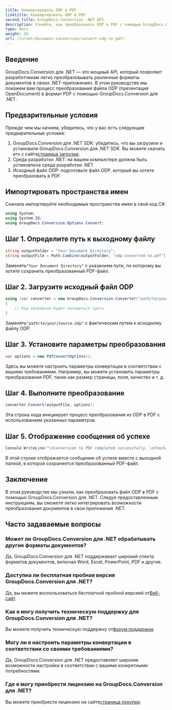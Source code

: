 ```yaml
---
title: Конвертировать ODP в PDF
linktitle: Конвертировать ODP в PDF
second_title: GroupDocs.Conversion .NET API
description: Узнайте, как преобразовать ODP в PDF с помощью GroupDocs.Conversion для .NET. Следуйте нашему пошаговому руководству для беспрепятственного преобразования документов.
type: docs
weight: 28
url: /ru/net/document-conversion/convert-odp-to-pdf/
---
```

## Введение
GroupDocs.Conversion для .NET — это мощный API, который позволяет разработчикам легко преобразовывать различные форматы документов в своих .NET-приложениях. В этом руководстве мы покажем вам процесс преобразования файла ODP (презентация OpenDocument) в формат PDF с помощью GroupDocs.Conversion для .NET.
## Предварительные условия
Прежде чем мы начнем, убедитесь, что у вас есть следующие предварительные условия:
1.  GroupDocs.Conversion для .NET SDK: убедитесь, что вы загрузили и установили GroupDocs.Conversion для .NET SDK. Вы можете скачать его с сайта[страница загрузки](https://releases.groupdocs.com/conversion/net/).
2. Среда разработки .NET: на вашем компьютере должна быть установлена среда разработки .NET.
3. Исходный файл ODP: подготовьте файл ODP, который вы хотите преобразовать в PDF.

## Импортировать пространства имен
Сначала импортируйте необходимые пространства имен в свой код C#:
```csharp
using System;
using System.IO;
using GroupDocs.Conversion.Options.Convert;
```
## Шаг 1. Определите путь к выходному файлу
```csharp
string outputFolder = "Your Document Directory";
string outputFile = Path.Combine(outputFolder, "odp-converted-to.pdf");
```
 Заменять`"Your Document Directory"` с указанием пути, по которому вы хотите сохранить преобразованный PDF-файл.
## Шаг 2. Загрузите исходный файл ODP
```csharp
using (var converter = new GroupDocs.Conversion.Converter("path/to/your/source.odp"))
{
    // Код конверсии будет находиться здесь
}
```
 Заменять`"path/to/your/source.odp"` с фактическим путем к исходному файлу ODP.
## Шаг 3. Установите параметры преобразования
```csharp
var options = new PdfConvertOptions();
```
Здесь вы можете настроить параметры конвертации в соответствии с вашими требованиями. Например, вы можете установить параметры преобразования PDF, такие как размер страницы, поля, качество и т. д.
## Шаг 4. Выполните преобразование
```csharp
converter.Convert(outputFile, options);
```
Эта строка кода инициирует процесс преобразования из ODP в PDF с использованием указанных параметров.
## Шаг 5. Отображение сообщения об успехе
```csharp
Console.WriteLine("\nConversion to PDF completed successfully. \nCheck output in {0}", outputFolder);
```
В этой строке отображается сообщение об успехе вместе с выходной папкой, в которой сохраняется преобразованный PDF-файл.

## Заключение
В этом руководстве мы узнали, как преобразовать файл ODP в PDF с помощью GroupDocs.Conversion для .NET. Следуя предоставленным инструкциям, вы сможете легко интегрировать возможности преобразования документов в свои приложения .NET.
## Часто задаваемые вопросы
### Может ли GroupDocs.Conversion для .NET обрабатывать другие форматы документов?
Да, GroupDocs.Conversion для .NET поддерживает широкий спектр форматов документов, включая Word, Excel, PowerPoint, PDF и другие.
### Доступна ли бесплатная пробная версия GroupDocs.Conversion для .NET?
 Да, вы можете воспользоваться бесплатной пробной версией от[Веб-сайт](https://releases.groupdocs.com/).
### Как я могу получить техническую поддержку для GroupDocs.Conversion для .NET?
 Вы можете получить техническую поддержку от[форум поддержки](https://forum.groupdocs.com/c/conversion/11).
### Могу ли я настроить параметры конвертации в соответствии со своими требованиями?
Да, GroupDocs.Conversion для .NET предоставляет широкие возможности настройки в соответствии с вашими конкретными потребностями.
### Где я могу приобрести лицензию на GroupDocs.Conversion для .NET?
 Вы можете приобрести лицензию на сайте[страница покупки](https://purchase.groupdocs.com/buy).